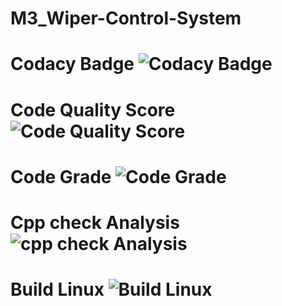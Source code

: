 # M3_Wiper-Control-System

# Codacy Badge ![Codacy Badge]()

# Code Quality Score ![Code Quality Score](https://api.codiga.io/project/33383/score/svg)

# Code Grade ![Code Grade](https://api.codiga.io/project/33383/status/svg)

# Cpp check Analysis ![cpp check Analysis]()

# Build Linux ![Build Linux](https://github.com/Bhakar9390/M3_Wiper-Control-System/actions/workflows/built%20on%20linux.yml/badge.svg)
